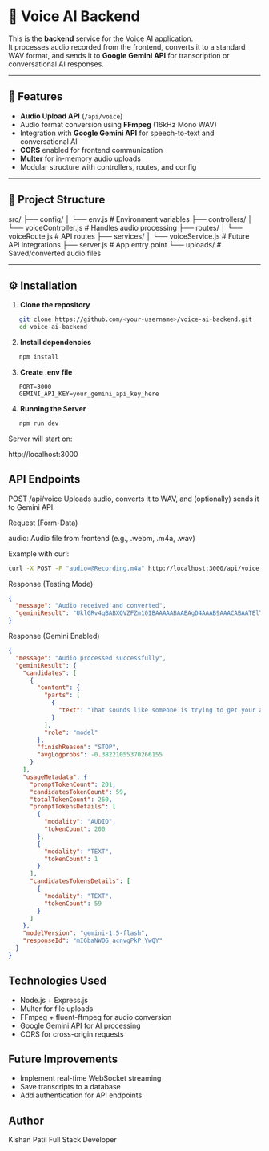 # 🎤 Voice AI Backend

This is the **backend** service for the Voice AI application.  
It processes audio recorded from the frontend, converts it to a standard WAV format, and sends it to **Google Gemini API** for transcription or conversational AI responses.

---

## 🚀 Features
- **Audio Upload API** (`/api/voice`)
- Audio format conversion using **FFmpeg** (16kHz Mono WAV)
- Integration with **Google Gemini API** for speech-to-text and conversational AI
- **CORS** enabled for frontend communication
- **Multer** for in-memory audio uploads
- Modular structure with controllers, routes, and config

---

## 📂 Project Structure
src/
├── config/
│ └── env.js # Environment variables
├── controllers/
│ └── voiceController.js # Handles audio processing
├── routes/
│ └── voiceRoute.js # API routes
├── services/
│ └── voiceService.js # Future API integrations
├── server.js # App entry point
└── uploads/ # Saved/converted audio files


---

## ⚙️ Installation

1. **Clone the repository**
```bash
   git clone https://github.com/<your-username>/voice-ai-backend.git
   cd voice-ai-backend
```

2. **Install dependencies**
```bash
   npm install
```

3. **Create .env file**
```env
   PORT=3000
   GEMINI_API_KEY=your_gemini_api_key_here
```

4. **Running the Server**
```bash
   npm run dev
```

Server will start on:

http://localhost:3000


## API Endpoints
POST /api/voice
Uploads audio, converts it to WAV, and (optionally) sends it to Gemini API.

Request (Form-Data)

audio: Audio file from frontend (e.g., .webm, .m4a, .wav)

Example with curl:
```bash
curl -X POST -F "audio=@Recording.m4a" http://localhost:3000/api/voice
```

Response (Testing Mode)
```json
{
  "message": "Audio received and converted",
  "geminiResult": "UklGRv4qBABXQVZFZm10IBAAAAABAAEAgD4AAAB9AAACABAATElTVCgAAABJTkZPSUNNVAYAAAA4LjQ0OwBJU0ZUDQAAAExhdmY2MC4zLjEwMAAAZGF0YaoqBAAAAAAAAAAAAAAAAAAAAAAAAAAAAAAAAAAAAAAAAAAAAAAAAAAAAAAAAAAAAAAAAAAAAAAAAAAAAAAA"
}
```

Response (Gemini Enabled)
```json
{
  "message": "Audio processed successfully",
  "geminiResult": {
    "candidates": [
      {
        "content": {
          "parts": [
            {
              "text": "That sounds like someone is trying to get your attention, perhaps through a phone call or a device with a microphone. The repeated \"Hello\" suggests they're trying to initiate contact.  The \"How are you?\" is a standard greeting. The final sound might be static or interference.\n"
            }
          ],
          "role": "model"
        },
        "finishReason": "STOP",
        "avgLogprobs": -0.38221055370266155
      }
    ],
    "usageMetadata": {
      "promptTokenCount": 201,
      "candidatesTokenCount": 59,
      "totalTokenCount": 260,
      "promptTokensDetails": [
        {
          "modality": "AUDIO",
          "tokenCount": 200
        },
        {
          "modality": "TEXT",
          "tokenCount": 1
        }
      ],
      "candidatesTokensDetails": [
        {
          "modality": "TEXT",
          "tokenCount": 59
        }
      ]
    },
    "modelVersion": "gemini-1.5-flash",
    "responseId": "mIGbaNWOG_acnvgPkP_YwQY"
  }
}
```


## Technologies Used
- Node.js + Express.js
- Multer for file uploads
- FFmpeg + fluent-ffmpeg for audio conversion
- Google Gemini API for AI processing
- CORS for cross-origin requests



## Future Improvements
- Implement real-time WebSocket streaming
- Save transcripts to a database
- Add authentication for API endpoints

## Author
Kishan Patil
Full Stack Developer
